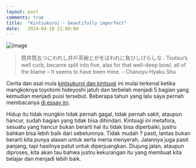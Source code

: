 ```yaml
---
layout: post
comments: true
title:  "Kintsukuroi - beautifully imperfect"
date:   2014-04-18 21:00:00
---
```


![image](http://media-cache-ec0.pinimg.com/736x/4e/e8/24/4ee82432416820d09bf0b74fc4ce32d6.jpg)

> 筒井筒五つにわれし井戶茶碗とがをばわれに負ひしけらしな 
. Tsutsui’s well curb, became split into ﬁve, alas for that well-deep bowl, all of the blame – It seems to have been mine. - Chanoyu Hyaku Shu

Cerita dan asal mula [kintsukuroi dan kintsugi](http://www.dajf.org.uk/event/kintsugi-the-art-of-broken-pieces) ini mulai terkenal ketika mangkoknya toyotomi hideyoshi jatuh dan terbelah menjadi 5 bagian yang kemudian menjadi puisi tersebut. Beberapa tahun yang lalu saya pernah membacanya [di essay ini](http://www.bachmanneckenstein.com/downloads/Flickwerk_The_Aesthetics_of_Mended_Japanese_Ceramics.pdf).

Hidup itu tidak mungkin tidak pernah gagal, tidak pernah sakit, ataupun hancur, sudah bagian yang tidak bisa dihindari. Kintsugi ini metafora, sesuatu yang hancur bukan berarti hal itu tidak bisa diperbaiki, justru bahkan bisa lebih baik dari sebelumnya. Tidak mudah ? pasti, lantas bukan berarti kita punya alasan untuk serta merta menyerah. Jalannya juga pasti panjang, tapi hasilnya patut untuk diperjuangkan. Diujung jalan, ataupun diproses, kita akan tau bahwa justru kekurangan itu yang membuat kita belajar dan menjadi lebih baik.
